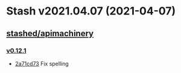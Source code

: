 # Stash v2021.04.07 (2021-04-07)


## [stashed/apimachinery](https://github.com/stashed/apimachinery)

### [v0.12.1](https://github.com/stashed/apimachinery/releases/tag/v0.12.1)

- [2a71cd73](https://github.com/stashed/apimachinery/commit/2a71cd73) Fix spelling



